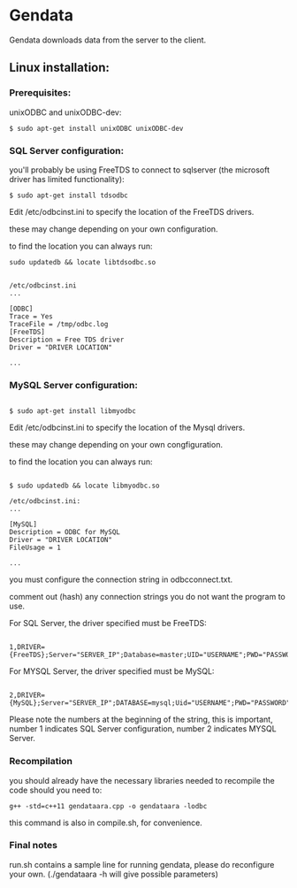 # Gendata

 

Gendata downloads data from the server to the client.

 

## Linux installation:

### Prerequisites:

 

unixODBC and unixODBC-dev:

 

```
$ sudo apt-get install unixODBC unixODBC-dev
```

 

### SQL Server configuration:

 

you'll probably be using FreeTDS to connect to sqlserver (the microsoft driver has limited functionality):

 

```
$ sudo apt-get install tdsodbc
```

 

Edit /etc/odbcinst.ini to specify the location of the FreeTDS drivers.

these may change depending on your own configuration.

to find the location you can always run:

 

```
sudo updatedb && locate libtdsodbc.so

```

 

```

/etc/odbcinst.ini    
...

[ODBC]  
Trace = Yes  
TraceFile = /tmp/odbc.log  
[FreeTDS]  
Description = Free TDS driver   
Driver = "DRIVER LOCATION"   

...
```

 

### MySQL Server configuration:

```

$ sudo apt-get install libmyodbc

```

 

Edit /etc/odbcinst.ini to specify the location of the Mysql drivers.

these may change depending on your own congfiguration.

to find the location you can always run:

```

$ sudo updatedb && locate libmyodbc.so

```

 
```
/etc/odbcinst.ini:  
...  

[MySQL]  
Description = ODBC for MySQL  
Driver = "DRIVER LOCATION"  
FileUsage = 1  

...
```
you must configure the connection string in odbcconnect.txt.

comment out (hash) any connection strings you do not want the program to use.

For SQL Server, the driver specified must be FreeTDS:

 

```

1,DRIVER={FreeTDS};Server="SERVER_IP";Database=master;UID="USERNAME";PWD="PASSWORD";TDS_Version=8.0;Port="PORT";

```

 

For MYSQL Server, the driver specified must be MySQL:

```

2,DRIVER={MySQL};Server="SERVER_IP";DATABASE=mysql;Uid="USERNAME";PWD="PASSWORD";PORT="PORT";

```
Please note the numbers at the beginning of the string, this is important, number 1 indicates SQL Server configuration, number 2 indicates MYSQL Server.

### Recompilation

you should already have the necessary libraries needed to recompile the code should you need to:

```
g++ -std=c++11 gendataara.cpp -o gendataara -lodbc
```

this command is also in compile.sh, for convenience.

### Final notes

run.sh contains a sample line for running gendata, please do reconfigure your own. (./gendataara -h will give possible parameters)

 
